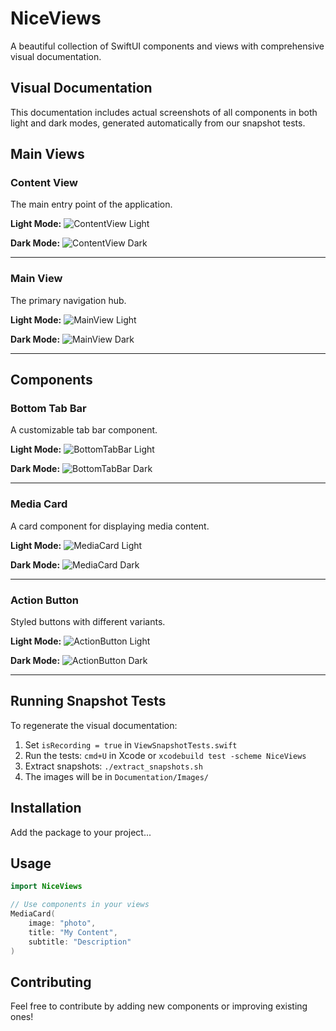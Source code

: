 # NiceViews

A beautiful collection of SwiftUI components and views with comprehensive visual documentation.

## Visual Documentation

This documentation includes actual screenshots of all components in both light and dark modes, generated automatically from our snapshot tests.

## Main Views

### Content View
The main entry point of the application.

**Light Mode:**
![ContentView Light](Documentation/Images/ContentView-light.png)

**Dark Mode:**
![ContentView Dark](Documentation/Images/ContentView-dark.png)

---

### Main View
The primary navigation hub.

**Light Mode:**
![MainView Light](Documentation/Images/MainView-light.png)

**Dark Mode:**
![MainView Dark](Documentation/Images/MainView-dark.png)

---

## Components

### Bottom Tab Bar
A customizable tab bar component.

**Light Mode:**
![BottomTabBar Light](Documentation/Images/BottomTabBar-light.png)

**Dark Mode:**
![BottomTabBar Dark](Documentation/Images/BottomTabBar-dark.png)

---

### Media Card
A card component for displaying media content.

**Light Mode:**
![MediaCard Light](Documentation/Images/MediaCard-light.png)

**Dark Mode:**
![MediaCard Dark](Documentation/Images/MediaCard-dark.png)

---

### Action Button
Styled buttons with different variants.

**Light Mode:**
![ActionButton Light](Documentation/Images/ActionButton-light.png)

**Dark Mode:**
![ActionButton Dark](Documentation/Images/ActionButton-dark.png)

---

## Running Snapshot Tests

To regenerate the visual documentation:

1. Set `isRecording = true` in `ViewSnapshotTests.swift`
2. Run the tests: `cmd+U` in Xcode or `xcodebuild test -scheme NiceViews`
3. Extract snapshots: `./extract_snapshots.sh`
4. The images will be in `Documentation/Images/`

## Installation

Add the package to your project...

## Usage

```swift
import NiceViews

// Use components in your views
MediaCard(
    image: "photo",
    title: "My Content",
    subtitle: "Description"
)
```

## Contributing

Feel free to contribute by adding new components or improving existing ones!